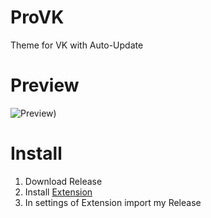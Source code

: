 # ProVK
Theme for VK with Auto-Update

# Preview
![Preview)](https://github.com/ProChopa/ProVK/assets/112766478/dc0d7505-09e0-4c0f-b785-f21b7e936a8e)

# Install
1. Download Release
2. Install [Extension](https://chrome.google.com/webstore/detail/user-javascript-and-css/nbhcbdghjpllgmfilhnhkllmkecfmpld)
3. In settings of Extension import my Release
